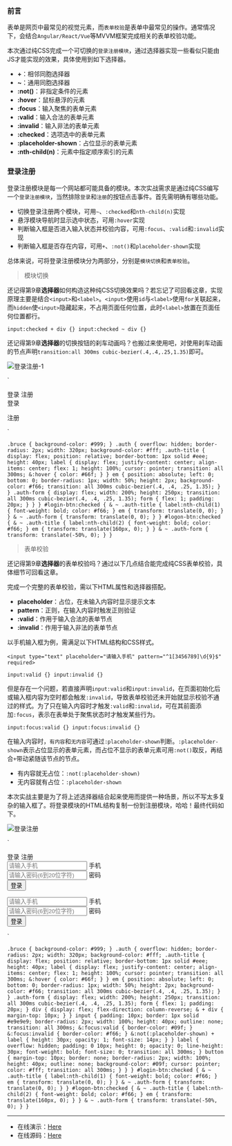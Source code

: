 ### 前言

表单是网页中最常见的视觉元素，而`表单校验`是表单中最常见的操作。通常情况下，会结合`Angular/React/Vue`等MVVM框架完成相关的表单校验功能。

本次通过纯CSS完成一个可切换的`登录注册模块`，通过选择器实现一些看似只能由JS才能实现的效果，具体使用到如下选择器。

* **+**：相邻同胞选择器
* **\~**：通用同胞选择器
* **:not\(\)**：非指定条件的元素
* **:hover**：鼠标悬浮的元素
* **:focus**：输入聚焦的表单元素
* **:valid**：输入合法的表单元素
* **:invalid**：输入非法的表单元素
* **:checked**：选项选中的表单元素
* **:placeholder-shown**：占位显示的表单元素
* **:nth-child\(n\)**：元素中指定顺序索引的元素

### 登录注册

登录注册模块是每一个网站都可能具备的模块。本次实战需求是通过纯CSS编写一个`登录注册模块`，当然排除`登录`和`注册`的按钮点击事件。首先需明确有哪些功能。

* 切换登录注册两个模块，可用`~`、`:checked`和`nth-child(n)`实现
* 悬浮模块导航时显示选中状态，可用`:hover`实现
* 判断输入框是否进入输入状态并校验内容，可用`:focus`、`:valid`和`:invalid`实现
* 判断输入框是否存在内容，可用`+`、`:not()`和`placeholder-shown`实现

总体来说，可将登录注册模块分为两部分，分别是`模块切换`和`表单校验`。

> 模块切换

还记得第9章**选择器**如何构造这种纯CSS切换效果吗？若忘记了可回看这章，实现原理主要是结合`<input>`和`<label>`。`<input>`使用`id`与`<label>`使用`for`关联起来，而`hidden`使`<input>`隐藏起来，不占用页面任何位置，此时`<label>`放置在页面任何位置都行。

`input:checked + div {}
input:checked ~ div {}` 

还记得第9章**选择器**的切换按钮的刹车动画吗？也搬过来使用吧，对使用刹车动画的节点声明`transition:all 300ms cubic-bezier(.4,.4,.25,1.35)`即可。

![登录注册-1](https://p1-juejin.byteimg.com/tos-cn-i-k3u1fbpfcp/5c5dd879ed904cd5a88dc5d621a63b10~tplv-k3u1fbpfcp-zoom-1.image)

`<div class="auth">
    <input id="login-btn" type="radio" name="auth" checked hidden>
    <input id="logon-btn" type="radio" name="auth" hidden>
    <div class="auth-title">
        <label for="login-btn">登录</label>
        <label for="logon-btn">注册</label>
        <em></em>
    </div>
    <div class="auth-form">
        <form>登录</form>
        <form>注册</form>
    </div>
</div>` 

`.bruce {
    background-color: #999;
}
.auth {
    overflow: hidden;
    border-radius: 2px;
    width: 320px;
    background-color: #fff;
    .auth-title {
        display: flex;
        position: relative;
        border-bottom: 1px solid #eee;
        height: 40px;
        label {
            display: flex;
            justify-content: center;
            align-items: center;
            flex: 1;
            height: 100%;
            cursor: pointer;
            transition: all 300ms;
            &:hover {
                color: #66f;
            }
        }
        em {
            position: absolute;
            left: 0;
            bottom: 0;
            border-radius: 1px;
            width: 50%;
            height: 2px;
            background-color: #f66;
            transition: all 300ms cubic-bezier(.4, .4, .25, 1.35);
        }
    }
    .auth-form {
        display: flex;
        width: 200%;
        height: 250px;
        transition: all 300ms cubic-bezier(.4, .4, .25, 1.35);
        form {
            flex: 1;
            padding: 20px;
        }
    }
}
#login-btn:checked {
    & ~ .auth-title {
        label:nth-child(1) {
            font-weight: bold;
            color: #f66;
        }
        em {
            transform: translate(0, 0);
        }
    }
    & ~ .auth-form {
        transform: translate(0, 0);
    }
}
#logon-btn:checked {
    & ~ .auth-title {
        label:nth-child(2) {
            font-weight: bold;
            color: #f66;
        }
        em {
            transform: translate(160px, 0);
        }
    }
    & ~ .auth-form {
        transform: translate(-50%, 0);
    }
}` 

> 表单校验

还记得第9章**选择器**的表单校验吗？通过以下几点结合能完成纯CSS表单校验，具体细节可回看这章。

完成一个完整的表单校验，需以下HTML属性和选择器搭配。

* **placeholder**：占位，在未输入内容时显示提示文本
* **pattern**：正则，在输入内容时触发正则验证
* **:valid**：作用于输入合法的表单节点
* **:invalid**：作用于输入非法的表单节点

以手机输入框为例，需满足以下HTML结构和CSS样式。

`<input type="text" placeholder="请输入手机" pattern="^1[3456789]\d{9}$" required>` 

`input:valid {}
input:invalid {}` 

但是存在一个问题，若直接声明`input:valid`和`input:invalid`，在页面初始化后或输入框内容为空时都会触发`:invalid`，导致表单校验还未开始就显示校验不通过的样式。为了只在输入内容时才触发`:valid`和`:invalid`，可在其前面添加`:focus`，表示在表单处于聚焦状态时才触发某些行为。

`input:focus:valid {}
input:focus:invalid {}` 

在输入内容时，`有内容`和`无内容`可通过`:placeholder-shown`判断。`:placeholder-shown`表示占位显示的表单元素，而占位不显示的表单元素可用`:not()`取反，再结合`+`带动紧随该节点的节点。

* 有内容就无占位：`:not(:placeholder-shown)`
* 无内容就有占位：`:placeholder-shown`

本次实战主要是为了将上述选择器结合起来使用而提供一种场景，所以不写太多复杂的输入框了。将登录模块的HTML结构复制一份到注册模块，哈哈！最终代码如下。

![登录注册](https://p6-juejin.byteimg.com/tos-cn-i-k3u1fbpfcp/e053353c1e444d59b65128a60402ad0d~tplv-k3u1fbpfcp-zoom-1.image)

`<div class="auth">
    <input id="login-btn" type="radio" name="auth" checked hidden>
    <input id="logon-btn" type="radio" name="auth" hidden>
    <div class="auth-title">
        <label for="login-btn">登录</label>
        <label for="logon-btn">注册</label>
        <em></em>
    </div>
    <div class="auth-form">
        <form>
            <div>
                <input type="text" placeholder="请输入手机" pattern="^1[3456789]\d{9}$" required>
                <label>手机</label>
            </div>
            <div>
                <input type="password" placeholder="请输入密码(6到20位字符)" pattern="^[\dA-Za-z_]{6,20}$" required>
                <label>密码</label>
            </div>
            <button type="button">登录</button>
        </form>
        <form>
            <div>
                <input type="text" placeholder="请输入手机" pattern="^1[3456789]\d{9}$" required>
                <label>手机</label>
            </div>
            <div>
                <input type="password" placeholder="请输入密码(6到20位字符)" pattern="^[\dA-Za-z_]{6,20}$" required>
                <label>密码</label>
            </div>
            <button type="button">登录</button>
        </form>
    </div>
</div>` 

`.bruce {
    background-color: #999;
}
.auth {
    overflow: hidden;
    border-radius: 2px;
    width: 320px;
    background-color: #fff;
    .auth-title {
        display: flex;
        position: relative;
        border-bottom: 1px solid #eee;
        height: 40px;
        label {
            display: flex;
            justify-content: center;
            align-items: center;
            flex: 1;
            height: 100%;
            cursor: pointer;
            transition: all 300ms;
            &:hover {
                color: #66f;
            }
        }
        em {
            position: absolute;
            left: 0;
            bottom: 0;
            border-radius: 1px;
            width: 50%;
            height: 2px;
            background-color: #f66;
            transition: all 300ms cubic-bezier(.4, .4, .25, 1.35);
        }
    }
    .auth-form {
        display: flex;
        width: 200%;
        height: 250px;
        transition: all 300ms cubic-bezier(.4, .4, .25, 1.35);
        form {
            flex: 1;
            padding: 20px;
        }
        div {
            display: flex;
            flex-direction: column-reverse;
            & + div {
                margin-top: 10px;
            }
        }
        input {
            padding: 10px;
            border: 1px solid #e9e9e9;
            border-radius: 2px;
            width: 100%;
            height: 40px;
            outline: none;
            transition: all 300ms;
            &:focus:valid {
                border-color: #09f;
            }
            &:focus:invalid {
                border-color: #f66;
            }
            &:not(:placeholder-shown) + label {
                height: 30px;
                opacity: 1;
                font-size: 14px;
            }
        }
        label {
            overflow: hidden;
            padding: 0 10px;
            height: 0;
            opacity: 0;
            line-height: 30px;
            font-weight: bold;
            font-size: 0;
            transition: all 300ms;
        }
        button {
            margin-top: 10px;
            border: none;
            border-radius: 2px;
            width: 100%;
            height: 40px;
            outline: none;
            background-color: #09f;
            cursor: pointer;
            color: #fff;
            transition: all 300ms;
        }
    }
}
#login-btn:checked {
    & ~ .auth-title {
        label:nth-child(1) {
            font-weight: bold;
            color: #f66;
        }
        em {
            transform: translate(0, 0);
        }
    }
    & ~ .auth-form {
        transform: translate(0, 0);
    }
}
#logon-btn:checked {
    & ~ .auth-title {
        label:nth-child(2) {
            font-weight: bold;
            color: #f66;
        }
        em {
            transform: translate(160px, 0);
        }
    }
    & ~ .auth-form {
        transform: translate(-50%, 0);
    }
}` 

* * *

* 在线演示：[Here](https://codepen.io/JowayYoung/pen/OJXLBwZ)
* 在线源码：[Here](https://github.com/JowayYoung/idea-css/blob/master/icss/src/components/component/%E7%99%BB%E5%BD%95%E6%B3%A8%E5%86%8C.vue)